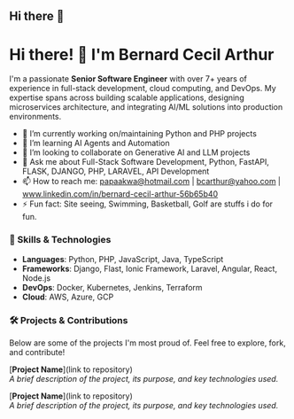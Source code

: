## Hi there 👋

<!--
**OriLazer/OriLazer** is a ✨ _special_ ✨ repository because its `README.md` (this file) appears on your GitHub profile.

Here are some ideas to get you started:

- 🔭 I’m currently working on ...
- 🌱 I’m currently learning ...
- 👯 I’m looking to collaborate on ...
- 🤔 I’m looking for help with ...
- 💬 Ask me about ...
- 📫 How to reach me: ...
- 😄 Pronouns: ...
- ⚡ Fun fact: ...
-->
# Hi there! 👋 I'm Bernard Cecil Arthur

I'm a passionate **Senior Software Engineer** with over 7+ years of experience in full-stack development, cloud computing, and DevOps. My expertise spans across building scalable applications, designing microservices architecture, and integrating AI/ML solutions into production environments.

- 🔭 I’m currently working on/maintaining Python and PHP projects
- 🌱 I’m learning AI Agents and Automation
- 👯 I’m looking to collaborate on Generative AI and LLM projects
- 💬 Ask me about Full-Stack Software Development, Python, FastAPI, FLASK, DJANGO, PHP, LARAVEL, API Development
- 📫 How to reach me: papaakwa@hotmail.com | bcarthur@yahoo.com | www.linkedin.com/in/bernard-cecil-arthur-56b65b40
- ⚡ Fun fact: Site seeing, Swimming, Basketball, Golf are stuffs i do for fun.

### 🚀 Skills & Technologies
- **Languages**: Python, PHP, JavaScript, Java, TypeScript
- **Frameworks**: Django, Flast, Ionic Framework, Laravel, Angular, React, Node.js
- **DevOps**: Docker, Kubernetes, Jenkins, Terraform
- **Cloud**: AWS, Azure, GCP

### 🛠️ Projects & Contributions
Below are some of the projects I'm most proud of. Feel free to explore, fork, and contribute!

[**Project Name**](link to repository)  
_A brief description of the project, its purpose, and key technologies used._

[**Project Name**](link to repository)  
_A brief description of the project, its purpose, and key technologies used._

